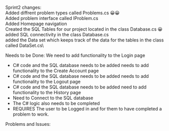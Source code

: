 Sprint2 changes: \
Added diffrent problem types called Problems.cs 😀😀 \
Added problem interface called IProblem.cs \
Added Homepage navigation\
Created the SQL Tables for our project located in the class Database.cs 😀 \
added SQL connectivity in the class Database.cs\
added the Data set which keeps track of the data for the tables in the class called DataSet.cs\

Needs to be Done:
We need to add functionality to the Login page
  - C# code and the SQL database needs to be added
needs to add functionality to the Create Account page
  - C# code and the SQL database needs to be added
needs to add functionality to the Logout page
  - C# code and the SQL database needs to be added
need to add functionality to the History page
  - Need to Connect to the SQL database
  - The C# logic also needs to be completed
  - REQUIRES The user to be Logged in and for them to have completed a problem to work.

Problems and Issues:

